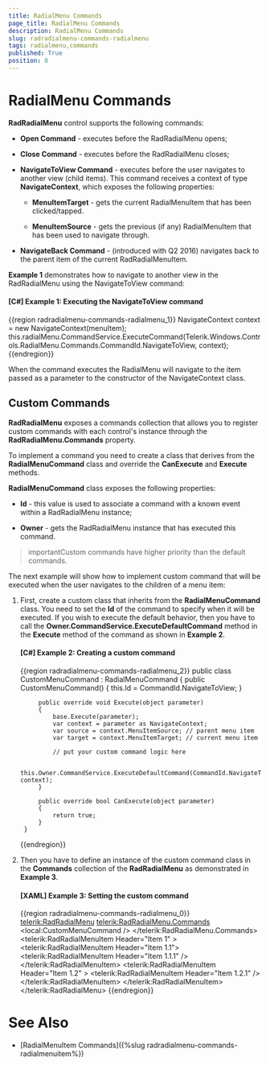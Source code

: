 ```yaml
---
title: RadialMenu Commands
page_title: RadialMenu Commands
description: RadialMenu Commands
slug: radradialmenu-commands-radialmenu
tags: radialmenu,commands
published: True
position: 0
---
```


# RadialMenu Commands

__RadRadialMenu__ control supports the following commands: 

* __Open Command__ - executes before the RadRadialMenu opens;

* __Close Command__ -  executes before the RadRadialMenu closes;          

* __NavigateToView Command__ - executes before the user navigates to another view (child items). This command receives a context of type __NavigateContext__, which exposes the following properties:            

	* __MenuItemTarget__ - gets the current RadialMenuItem that has been clicked/tapped.              

	* __MenuItemSource__ - gets the previous (if any) RadialMenuItem that has been used to navigate through.     
	
* __NavigateBack Command__ - (introduced with Q2 2016) navigates back to the parent item of the current RadRadialMenuItem.

__Example 1__ demonstrates how to navigate to another view in the RadRadialMenu using the NavigateToView command:

#### __[C#] Example 1: Executing the NavigateToView command__

{{region radradialmenu-commands-radialmenu_1}}
	NavigateContext context = new NavigateContext(menuItem);
	this.radialMenu.CommandService.ExecuteCommand(Telerik.Windows.Controls.RadialMenu.Commands.CommandId.NavigateToView, context);
{{endregion}}

When the command executes the RadialMenu will navigate to the item passed as a parameter to the constructor of the NavigateContext class.

## Custom Commands

__RadRadialMenu__ exposes a commands collection that allows you to register custom commands with each control's instance through the __RadRadialMenu.Commands__ property.        

To implement a command you need to create a class that derives from the __RadialMenuCommand__ class and override the __CanExecute__ and __Execute__ methods.        

__RadialMenuCommand__ class exposes the following properties:        

* __Id__ - this value is used to associate a command with a known event within a RadRadialMenu instance;          

* __Owner__ - gets the RadRadialMenu instance that has executed this command.          

>importantCustom commands have higher priority than the default commands.

The next example will show how to implement custom command that will be executed when the user navigates to the children of a menu item:

1. First, create a custom class that inherits from the __RadialMenuCommand__ class. You need to set the __Id__ of the command to specify when it will be executed. If you wish to execute the default behavior, then you have to call the __Owner.CommandService.ExecuteDefaultCommand__ method in the __Execute__ method of the command as shown in __Example 2__. 

	#### __[C#] Example 2: Creating a custom command__

	{{region radradialmenu-commands-radialmenu_2}}
		public class CustomMenuCommand : RadialMenuCommand
		{
			public CustomMenuCommand()
			{
				this.Id = CommandId.NavigateToView;
			}
		
			public override void Execute(object parameter)
			{
				base.Execute(parameter);
				var context = parameter as NavigateContext;
				var source = context.MenuItemSource; // parent menu item
				var target = context.MenuItemTarget; // current menu item
		
				// put your custom command logic here
		
				this.Owner.CommandService.ExecuteDefaultCommand(CommandId.NavigateToView, context);
			}
		
			public override bool CanExecute(object parameter)
			{
				return true;
			}
		}
	{{endregion}}

1. Then you have to define an instance of the custom command class in the __Commands__ collection of the __RadRadialMenu__ as demonstrated in __Example 3__.            

	#### __[XAML] Example 3: Setting the custom command__

	{{region radradialmenu-commands-radialmenu_0}}
		<telerik:RadRadialMenu>
			<telerik:RadRadialMenu.Commands>
				<local:CustomMenuCommand />
			</telerik:RadRadialMenu.Commands>
			<telerik:RadRadialMenuItem Header="Item 1" >
				<telerik:RadRadialMenuItem Header="Item 1.1">
					<telerik:RadRadialMenuItem Header="Item 1.1.1" />
				</telerik:RadRadialMenuItem>
			<telerik:RadRadialMenuItem Header="Item 1.2" >
			   <telerik:RadRadialMenuItem Header="Item 1.2.1" />
			</telerik:RadRadialMenuItem>
			</telerik:RadRadialMenuItem>
		</telerik:RadRadialMenu>
	{{endregion}}

# See Also

 * [RadialMenuItem Commands]({%slug radradialmenu-commands-radialmenuitem%})
